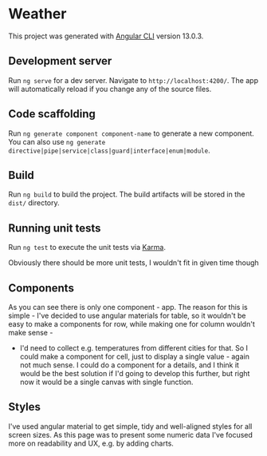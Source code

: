 # Weather

This project was generated with [Angular CLI](https://github.com/angular/angular-cli) version 13.0.3.

## Development server

Run `ng serve` for a dev server. Navigate to `http://localhost:4200/`. The app will automatically reload if you change any of the source files.

## Code scaffolding

Run `ng generate component component-name` to generate a new component. You can also use `ng generate directive|pipe|service|class|guard|interface|enum|module`.

## Build

Run `ng build` to build the project. The build artifacts will be stored in the `dist/` directory.

## Running unit tests

Run `ng test` to execute the unit tests via [Karma](https://karma-runner.github.io).

Obviously there should be more unit tests, I wouldn't fit in given time though

## Components

As you can see there is only one component - app. The reason for this is simple - I've decided to use angular materials
for table, so it wouldn't be easy to make a components for row, while making one for column wouldn't make sense -
 - I'd need to collect e.g. temperatures from different cities for that. So I could make a component for cell, just to 
display a single value - again not much sense. I could do a component for a details, and I think it would be the best solution
if I'd going to develop this further, but right now it would be a single canvas with single function. 

## Styles

I've used angular material to get simple, tidy and well-aligned styles for all screen sizes.
As this page was to present some numeric data I've focused more on readability and UX, e.g. by adding charts.


